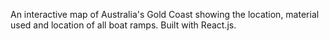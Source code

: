 An interactive map of Australia's Gold Coast showing the location, material used and location of all boat ramps. Built with React.js.
